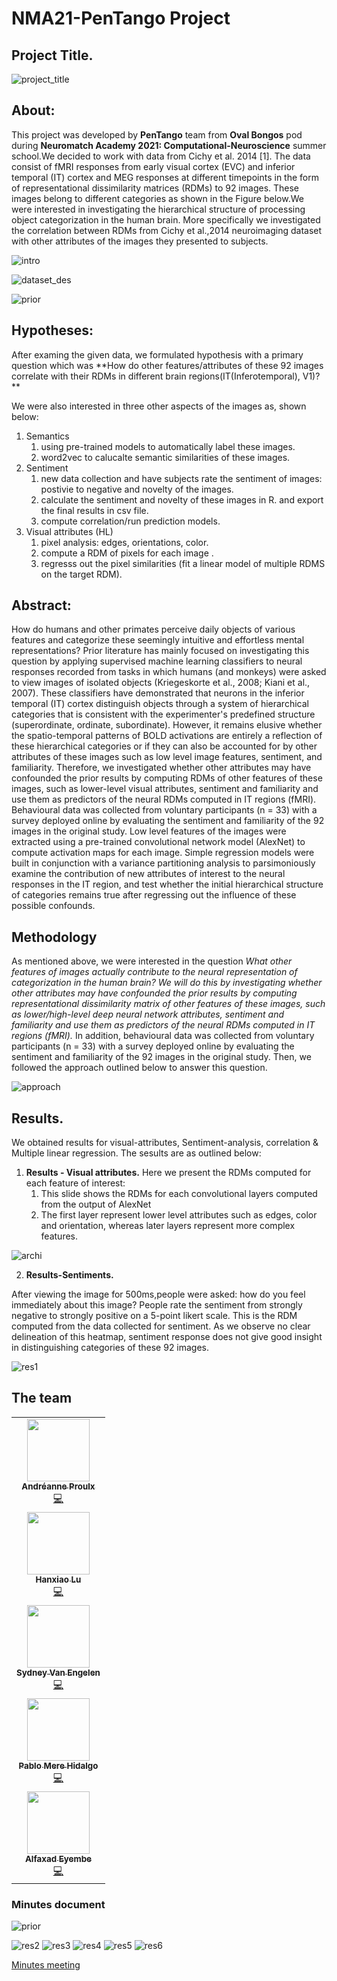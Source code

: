 # NMA21-PenTango Project


## Project Title.
![project_title](https://user-images.githubusercontent.com/68440833/126869814-b59e956a-741b-488b-8fec-61fda12516d9.png)


## About:

This project was developed by **PenTango** team from **Oval Bongos** pod during **Neuromatch Academy 2021: Computational-Neuroscience** summer school.We decided to work with data from Cichy et al. 2014 [1]. The data consist of fMRI responses from early visual cortex (EVC) and inferior temporal (IT) cortex and MEG responses at different timepoints in the form of representational dissimilarity matrices (RDMs) to 92 images. These images belong to different categories as shown in the Figure below.We were interested in investigating the hierarchical structure of processing object categorization in the human brain. More specifically we investigated the correlation between RDMs from Cichy et al.,2014 neuroimaging dataset with other attributes of the images they presented to subjects. 


![intro](https://user-images.githubusercontent.com/68440833/126870166-adb705a2-66bd-4d8e-82f7-fba6cce16184.png)




![dataset_des](https://user-images.githubusercontent.com/68440833/126869810-2c91cf0f-68d2-4bca-8eb5-0ece28f31a25.png)



![prior](https://user-images.githubusercontent.com/68440833/126869797-b97c18d9-f061-43c5-82c1-1efae270b00e.png)



## Hypotheses:

After examing the given data, we formulated hypothesis with a primary question which was **How do other features/attributes of these 92 images correlate with their RDMs in different brain regions(IT(Inferotemporal), V1)? **


We  were also  interested in three other aspects of the images as, shown below:

1. Semantics  
    1. using pre-trained models to automatically label these images.
    2. word2vec to calucalte semantic similarities of these images.
2. Sentiment 
    1. new data collection and have subjects rate the sentiment of images: postivie to negative and novelty of the images.
    2. calculate the sentiment and novelty of these images in R. and export the final results in csv file.
    3. compute correlation/run prediction models.
3. Visual attributes (HL)
   1. pixel analysis: edges, orientations, color.
   2. compute a RDM of pixels for each image .
   3. regresss out the pixel similarities (fit a linear model of multiple RDMS on the target RDM).
                
 
 
 
## Abstract:


How do humans and other primates perceive daily objects of various features and categorize these seemingly intuitive and effortless mental representations? Prior literature has mainly focused on investigating this question by applying supervised machine learning classifiers to neural responses recorded from tasks in which humans (and monkeys) were asked to view images of isolated objects (Kriegeskorte et al., 2008; Kiani et al., 2007). These classifiers have demonstrated that neurons in the inferior temporal (IT) cortex distinguish objects through a system of hierarchical categories that is consistent with the experimenter's predefined structure (superordinate, ordinate, subordinate). However, it remains elusive whether the spatio-temporal patterns of BOLD activations are entirely a reflection of these hierarchical categories or if they can also be accounted for by other attributes of these images such as low level image features, sentiment, and familiarity. Therefore, we investigated whether other attributes may have confounded the prior results by computing RDMs of other features of these images, such as lower-level visual attributes, sentiment and familiarity and use them as predictors of the neural RDMs computed in IT regions (fMRI). Behavioural data was collected from voluntary participants (n = 33) with a survey deployed online by evaluating the sentiment and familiarity of the 92 images in the original study. Low level features of the images were extracted using a pre-trained convolutional network model (AlexNet) to compute activation maps for each image. Simple regression models were built in conjunction with a variance partitioning analysis to parsimoniously examine the contribution of new attributes of interest to the neural responses in the IT region, and test whether the initial hierarchical structure of categories remains true after regressing out the influence of these possible confounds.


## Methodology

As mentioned above, we were interested in the question *What other features of images actually contribute to the neural representation of categorization in the human brain? We will do this by investigating whether other attributes may have confounded the prior results by computing representational dissimilarity matrix of other features of these images, such as lower/high-level deep neural network attributes, sentiment and familiarity and use them as predictors of the neural RDMs computed in IT regions (fMRI).*
In addition, behavioural data was collected from voluntary participants (n = 33) with a survey deployed online by evaluating the sentiment and familiarity of the 92 images in the original study.
Then, we followed the approach outlined below to answer this question.

![approach](https://user-images.githubusercontent.com/68440833/126869892-6089249c-e55e-4940-afd2-6f401ced1426.png)



## Results.

We obtained results for visual-attributes, Sentiment-analysis, correlation & Multiple linear regression. The sesults are as outlined below:

1. **Results - Visual attributes.**
Here we present the RDMs computed for each feature of interest: 
   1. This slide shows the RDMs for each convolutional layers computed from the output of AlexNet
   2. The first layer represent lower level attributes such as edges, color and orientation, whereas later layers represent more complex features. 

![archi](https://user-images.githubusercontent.com/68440833/126869865-42bc7de8-d1b2-47cc-b4d6-a263f3b5b8f2.png)


2. **Results-Sentiments.**

After viewing the image for 500ms,people were asked: how do you feel immediately about this image? People rate the sentiment from strongly negative to strongly positive on a 5-point likert scale. 
This is the RDM computed from the data collected for sentiment. As we observe no clear delineation of this heatmap, sentiment response does not give good insight in distinguishing categories of these 92 images.


![res1](https://user-images.githubusercontent.com/68440833/126869905-829a45a9-f1aa-4dc7-82a8-68667438ce9a.png)



## The team
<table>
<tr>
    <td align="center"><a href="https://github.com/anproulx"><img src="https://github.com/anproulx.png" width="100px;" alt=""/><br /><sub><b>Andréanne Proulx</b></sub></a><br /><a href="https://github.com/physiopy/phys2bids/commits?author=viacovella" title="Code">💻</a></td>
</tr>
<tr>
    <td align="center"><a href="https://github.com/hanxiaolu-5"><img src="https://github.com/hanxiaolu-5.png" width="100px;" alt=""/><br /><sub><b>Hanxiao Lu</b></sub></a><br /><a href="https://github.com/physiopy/phys2bids/commits?author=viacovella" title="Code">💻</a></td>
</tr>
<tr>
    <td align="center"><a href="https://github.com/svanengelen"><img src="https://github.com/svanengelen.png" width="100px;" alt=""/><br /><sub><b>Sydney Van Engelen</b></sub></a><br /><a href="https://github.com/physiopy/phys2bids/commits?author=viacovella" title="Code">💻</a></td>
</tr>
<tr>
    <td align="center"><a href="https://github.com/pablo-mere-hidalgo"><img src="https://github.com/pablo-mere-hidalgo.png" width="100px;" alt=""/><br /><sub><b>Pablo Mere Hidalgo</b></sub></a><br /><a href="https://github.com/physiopy/phys2bids/commits?author=viacovella" title="Code">💻</a></td>
</tr>
<tr>
    <td align="center"><a href="https://github.com/Alfaxad"><img src="https://github.com/Alfaxad.png" width="100px;" alt=""/><br /><sub><b>Alfaxad Eyembe</b></sub></a><br /><a href="https://github.com/physiopy/phys2bids/commits?author=viacovella" title="Code">💻</a></td>
</tr>
</table>

### Minutes document 

![prior](https://user-images.githubusercontent.com/68440833/126869797-b97c18d9-f061-43c5-82c1-1efae270b00e.png)





![res2](https://user-images.githubusercontent.com/68440833/126869919-ec2c304e-97ee-416a-be66-063c6f93cf6a.png)
![res3](https://user-images.githubusercontent.com/68440833/126869930-dfbc0417-8bb6-4696-ab23-2c01152ca901.png)
![res4](https://user-images.githubusercontent.com/68440833/126869936-e76175f8-2c0d-421a-a60e-05d7ccc7e7b7.png)
![res5](https://user-images.githubusercontent.com/68440833/126869943-21732fe9-55b8-4566-b3b9-d350c8da8456.png)
![res6](https://user-images.githubusercontent.com/68440833/126869948-761e57ec-7239-4211-bd79-7a475eafecb3.png)





[Minutes meeting](https://docs.google.com/document/d/1GsBpHjl7nuiU9_HMjJqHEiLHDkE_u1DGq7H11_nFvM4/edit)

